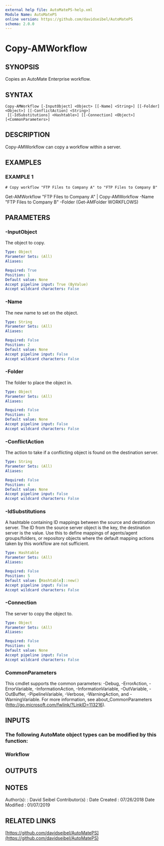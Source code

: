 ```yaml
---
external help file: AutoMatePS-help.xml
Module Name: AutoMatePS
online version: https://github.com/davidseibel/AutoMatePS
schema: 2.0.0
---
```


# Copy-AMWorkflow

## SYNOPSIS
Copies an AutoMate Enterprise workflow.

## SYNTAX

```
Copy-AMWorkflow [-InputObject] <Object> [[-Name] <String>] [[-Folder] <Object>] [[-ConflictAction] <String>]
 [[-IdSubstitutions] <Hashtable>] [[-Connection] <Object>] [<CommonParameters>]
```

## DESCRIPTION
Copy-AMWorkflow can copy a workflow within a server.

## EXAMPLES

### EXAMPLE 1
```
# Copy workflow "FTP Files to Company A" to "FTP Files to Company B"
```

Get-AMWorkflow "FTP Files to Company A" | Copy-AMWorkflow -Name "FTP Files to Company B" -Folder (Get-AMFolder WORKFLOWS)

## PARAMETERS

### -InputObject
The object to copy.

```yaml
Type: Object
Parameter Sets: (All)
Aliases:

Required: True
Position: 1
Default value: None
Accept pipeline input: True (ByValue)
Accept wildcard characters: False
```

### -Name
The new name to set on the object.

```yaml
Type: String
Parameter Sets: (All)
Aliases:

Required: False
Position: 2
Default value: None
Accept pipeline input: False
Accept wildcard characters: False
```

### -Folder
The folder to place the object in.

```yaml
Type: Object
Parameter Sets: (All)
Aliases:

Required: False
Position: 3
Default value: None
Accept pipeline input: False
Accept wildcard characters: False
```

### -ConflictAction
The action to take if a conflicting object is found on the destination server.

```yaml
Type: String
Parameter Sets: (All)
Aliases:

Required: False
Position: 4
Default value: None
Accept pipeline input: False
Accept wildcard characters: False
```

### -IdSubstitutions
A hashtable containing ID mappings between the source and destination server. 
The ID from the source server object is the key, the destination server is the value.
Use this to define mappings of agents/agent groups/folders, or repository objects where the default mapping actions taken by this workflow are not sufficient.

```yaml
Type: Hashtable
Parameter Sets: (All)
Aliases:

Required: False
Position: 5
Default value: [Hashtable]::new()
Accept pipeline input: False
Accept wildcard characters: False
```

### -Connection
The server to copy the object to.

```yaml
Type: Object
Parameter Sets: (All)
Aliases:

Required: False
Position: 6
Default value: None
Accept pipeline input: False
Accept wildcard characters: False
```

### CommonParameters
This cmdlet supports the common parameters: -Debug, -ErrorAction, -ErrorVariable, -InformationAction, -InformationVariable, -OutVariable, -OutBuffer, -PipelineVariable, -Verbose, -WarningAction, and -WarningVariable.
For more information, see about_CommonParameters (http://go.microsoft.com/fwlink/?LinkID=113216).

## INPUTS

### The following AutoMate object types can be modified by this function:
### Workflow
## OUTPUTS

## NOTES
Author(s):     : David Seibel
Contributor(s) :
Date Created   : 07/26/2018
Date Modified  : 01/07/2019

## RELATED LINKS

[https://github.com/davidseibel/AutoMatePS](https://github.com/davidseibel/AutoMatePS)

